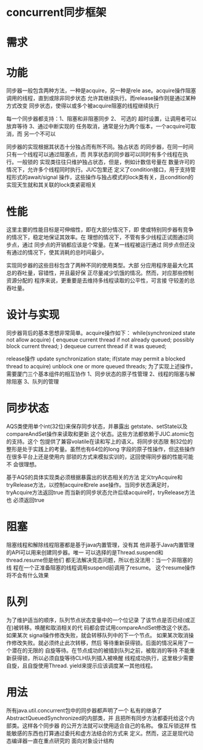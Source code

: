 concurrent同步框架
===

需求
====

功能
=====
同步器一般包含两种方法，一种是acquire，另一种是rele
ase。acquire操作阻塞调用的线程，直到或除非同步状态
允许其继续执行。而release操作则是通过某种方式改变
同步状态，使得以或多个被acquire阻塞的线程继续执行

每一个同步器都支持：1、阻塞和非阻塞同步 2、 可选的
超时设置，让调用者可以放弃等待  3、通过中断实现的
任务取消，通常是分为两个版本，一个acquire可取消，而
另一个不可以

同步器的实现根据其状态十分独占而有所不同。独占状态
的同步器，在同一时间只有一个线程可以通过阻塞点，而
共享状态的同步器可以同时有多个线程在执行。一般锁的
实现类往往只维护独占状态，但是，例如计数信号量在
数量许可的情况下，允许多个线程同时执行。JUC包里还
定义了condition接口，用于支持管程形式的await/signal
操作，这些操作与独占模式的lock类有关，且condition的
实现天生就和其关联的lock类紧密相关

性能
=====

这里主要的性能目标是可伸缩性，即在大部分情况下，即
使或特别同步器有竞争的情况下，稳定地保证其效率。在
理想的情况下，不管有多少线程正试图通过同步点，通过
同步点的开销都应该是个常量。在某一线程被运行通过
同步点但还没有通过的情况下，使其消耗的总时间最少。

实现同步器的这些目标包含了两种不同的使用类型。大部
分应用程序是最大化其总的吞吐量，容错性，并且最好保
正尽量减少饥饿的情况。然而，对应那些控制资源分配的
程序来说，更重要是去维持多线程读取的公平性，可言接
守较差的总吞吐量。

设计与实现
====

同步器背后的基本思想非常简单。acquire操作如下：
while(synchronized state not allow acquire) {
	enqueue current thread if not already queued;
	possibly block current thread;
}
dequeue current thread if it was queued;

release操作
update synchronization state;
if(state may permit a blocked thread to acquire)
	unblock one or more queued threads;
为了实现上述操作，需要厦门三个基本组件的相互协作
1、同步状态的原子性管理
2、线程的阻塞与解除阻塞
3、队列的管理

同步状态
=====

AQS类使用单个int(32位)来保存同步状态，并暴露出
getstate、setState以及compareAndSet操作来读取和更新
这个状态。这些方法都依赖于JUC.atomic包的支持。这个
包提供了兼容volatile在读和写上的语义。将同步状态限
制32位的整形是处于实践上的考量。虽然也有64位的long
字段的原子性操作，但这些操作在很多平台上还是使用内
部锁的方式来模拟实训的，这回使得同步器的性能可能不
会很理想。

基于AQS的具体实现类必须根据暴露出的状态相关的方法
定义tryAcquire和tryRelease方法，以控制acquire和rele
ase操作。当同步状态满足时，tryAcquire方法返回true
而当新的同步状态允许后续acquire时，tryRelease方法也
必须返回true

阻塞
=====
阻塞线程和解除线程阻塞都是基于java内置管理，没有其
他非基于Java内置管理的API可以用来创建同步器。唯一
可以选择的是Thread.suspend和thread.resume但是他们
都无法解决竞态问题，所以也没法用：当一个非阻塞的线
程在一个正准备阻塞的线程调用suspend前调用了resume。
这个resume操作将不会有什么效果

队列
=====

为了维护适当的顺序，队列节点状态变量中的一个位记录
了该节点是否已经(或正在)被转移。唤醒和取消相关的代
码都会尝试用compareAndSet修改这个状态。如果某次
signal操作修改失败，就会转移队列中的下一个节点。
如果某次取消操作修改失败。就必须终止此次转移，然后
等待重新获得锁。后面的情况采用了一个潜在的无限的
自旋等待。在节点成功的被插到队列之前，被取消的等待
不能重新获得锁，所以必须自旋等待CLH队列插入被唤醒
线程成功执行，这里极少需要自旋，且自旋使用Thread.
yield来提示应该调度某一其他线程。

用法
====

所有java.util.concurrent包中的同步器都声明了一个
私有的继承了AbstractQueuedSynchronized的内部类，并
且把所有同步方法都委托给这个内部类。这样各个同步器
的公开方法就可以使用适合自己的名称。 像互斥锁这样
性能敏感的东西也打算通过委托和虚方法结合的方式来
定义。然而，这正是现代动态编译器一直在重点研究的
面向对象设计结构